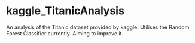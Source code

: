 # kaggle_TitanicAnalysis
An analysis of the Titanic dataset provided by kaggle. Utilises the Random Forest Classifier currently. Aiming to improve it.
